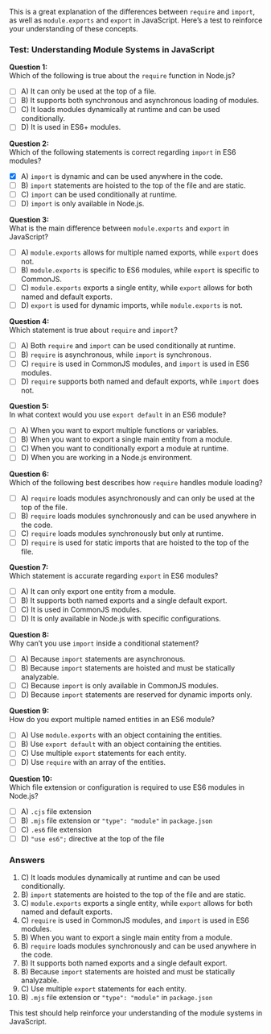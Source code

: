 This is a great explanation of the differences between `require` and `import`, as well as `module.exports` and `export` in JavaScript. Here’s a test to reinforce your understanding of these concepts.

### Test: Understanding Module Systems in JavaScript

**Question 1:**  
Which of the following is true about the `require` function in Node.js?
- [ ] A) It can only be used at the top of a file.
- [ ] B) It supports both synchronous and asynchronous loading of modules.
- [ ] C) It loads modules dynamically at runtime and can be used conditionally.
- [ ] D) It is used in ES6+ modules.

**Question 2:**  
Which of the following statements is correct regarding `import` in ES6 modules?
- [x] A) `import` is dynamic and can be used anywhere in the code.
- [ ] B) `import` statements are hoisted to the top of the file and are static.
- [ ] C) `import` can be used conditionally at runtime.
- [ ] D) `import` is only available in Node.js.

**Question 3:**  
What is the main difference between `module.exports` and `export` in JavaScript?
- [ ] A) `module.exports` allows for multiple named exports, while `export` does not.
- [ ] B) `module.exports` is specific to ES6 modules, while `export` is specific to CommonJS.
- [ ] C) `module.exports` exports a single entity, while `export` allows for both named and default exports.
- [ ] D) `export` is used for dynamic imports, while `module.exports` is not.

**Question 4:**  
Which statement is true about `require` and `import`?
- [ ] A) Both `require` and `import` can be used conditionally at runtime.
- [ ] B) `require` is asynchronous, while `import` is synchronous.
- [ ] C) `require` is used in CommonJS modules, and `import` is used in ES6 modules.
- [ ] D) `require` supports both named and default exports, while `import` does not.

**Question 5:**  
In what context would you use `export default` in an ES6 module?
- [ ] A) When you want to export multiple functions or variables.
- [ ] B) When you want to export a single main entity from a module.
- [ ] C) When you want to conditionally export a module at runtime.
- [ ] D) When you are working in a Node.js environment.

**Question 6:**  
Which of the following best describes how `require` handles module loading?
- [ ] A) `require` loads modules asynchronously and can only be used at the top of the file.
- [ ] B) `require` loads modules synchronously and can be used anywhere in the code.
- [ ] C) `require` loads modules synchronously but only at runtime.
- [ ] D) `require` is used for static imports that are hoisted to the top of the file.

**Question 7:**  
Which statement is accurate regarding `export` in ES6 modules?
- [ ] A) It can only export one entity from a module.
- [ ] B) It supports both named exports and a single default export.
- [ ] C) It is used in CommonJS modules.
- [ ] D) It is only available in Node.js with specific configurations.

**Question 8:**  
Why can’t you use `import` inside a conditional statement?
- [ ] A) Because `import` statements are asynchronous.
- [ ] B) Because `import` statements are hoisted and must be statically analyzable.
- [ ] C) Because `import` is only available in CommonJS modules.
- [ ] D) Because `import` statements are reserved for dynamic imports only.

**Question 9:**  
How do you export multiple named entities in an ES6 module?
- [ ] A) Use `module.exports` with an object containing the entities.
- [ ] B) Use `export default` with an object containing the entities.
- [ ] C) Use multiple `export` statements for each entity.
- [ ] D) Use `require` with an array of the entities.

**Question 10:**  
Which file extension or configuration is required to use ES6 modules in Node.js?
- [ ] A) `.cjs` file extension
- [ ] B) `.mjs` file extension or `"type": "module"` in `package.json`
- [ ] C) `.es6` file extension
- [ ] D) `"use es6";` directive at the top of the file

### Answers
1. C) It loads modules dynamically at runtime and can be used conditionally.
2. B) `import` statements are hoisted to the top of the file and are static.
3. C) `module.exports` exports a single entity, while `export` allows for both named and default exports.
4. C) `require` is used in CommonJS modules, and `import` is used in ES6 modules.
5. B) When you want to export a single main entity from a module.
6. B) `require` loads modules synchronously and can be used anywhere in the code.
7. B) It supports both named exports and a single default export.
8. B) Because `import` statements are hoisted and must be statically analyzable.
9. C) Use multiple `export` statements for each entity.
10. B) `.mjs` file extension or `"type": "module"` in `package.json`

This test should help reinforce your understanding of the module systems in JavaScript.
